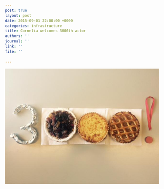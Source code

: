 ```yaml
---
post: true
layout: post
date: 2015-09-01 22:00:00 +0000
categories: infrastructure
title: Cornelia welcomes 3000th actor
authors: ''
journal: ''
link: ''
file: ''

---
```

![](/uploads/CN6IpkSUEAEVGj9.jpg)